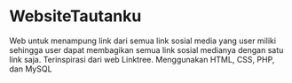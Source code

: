 # WebsiteTautanku
Web untuk menampung link dari semua link sosial media yang user miliki sehingga user dapat membagikan semua link sosial medianya dengan satu link saja. 
Terinspirasi dari web Linktree.
Menggunakan HTML, CSS, PHP, dan MySQL
